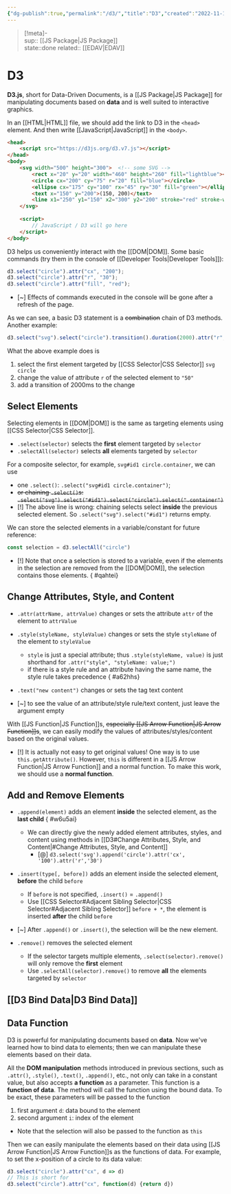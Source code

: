 ```yaml
---
{"dg-publish":true,"permalink":"/d3/","title":"D3","created":"2022-11-15T16:25:28","updated":""}
---
```


> [!meta]-  
sup:: [[JS Package\|JS Package]]  
state::done
related:: [[EDAV\|EDAV]]

# D3

**D3.js**, short for Data-Driven Documents, is a [[JS Package\|JS Package]] for manipulating documents based on **data** and is well suited to interactive graphics.

In an [[HTML\|HTML]] file, we should add the link to D3 in the `<head>` element. And then write [[JavaScript\|JavaScript]] in the `<body>`.

```html
<head>
    <script src="https://d3js.org/d3.v7.js"></script>
</head>
<body>
    <svg width="500" height="300">  <!-- some SVG -->
        <rect x="20" y="20" width="460" height="260" fill="lightblue"></rect>
        <circle cx="200" cy="75" r="20" fill="blue"></circle>
        <ellipse cx="175" cy="100" rx="45" ry="30" fill="green"></ellipse>
        <text x="150" y="200">(150, 200)</text>
        <line x1="250" y1="150" x2="300" y2="200" stroke="red" stroke-width="5"></line>
    </svg>
    
    <script>
        // JavaScript / D3 will go here
    </script>
</body>
```

D3 helps us conveniently interact with the [[DOM\|DOM]]. Some basic commands (try them in the console of [[Developer Tools\|Developer Tools]]):

```js
d3.select("circle").attr("cx", "200");
d3.select("circle").attr("r", "30");
d3.select("circle").attr("fill", "red");
```

- [~] Effects of commands executed in the console will be gone after a refresh of the page.

As we can see, a basic D3 statement is a ~~combination~~ chain of D3 methods. Another example:

```js
d3.select("svg").select("circle").transition().duration(2000).attr("r", "50");
```

What the above example does is

1. select the first element targeted by [[CSS Selector\|CSS Selector]] `svg circle`
2. change the value of attribute `r` of the selected element to `"50"`
3. add a transition of 2000ms to the change

## Select Elements

Selecting elements in [[DOM\|DOM]] is the same as targeting elements using [[CSS Selector\|CSS Selector]].

- `.select(selector)` selects the **first** element targeted by `selector`
- `.selectAll(selector)` selects **all** elements targeted by `selector`

For a composite selector, for example, `svg#id1 circle.container`, we can use

- one `.select()`: `.select("svg#id1 circle.container")`;
- ~~or chaining `.select()`s: `.select("svg").select("#id1").select("circle").select(".container")`~~
- [!] The above line is wrong: chaining selects select **inside** the previous selected element. So `.select("svg").select("#id1")` returns empty.

We can store the selected elements in a variable/constant for future reference:

```js
const selection = d3.selectAll("circle")
```

- [!] Note that once a selection is stored to a variable, even if the elements in the selection are removed from the [[DOM\|DOM]], the selection contains those elements.
{ #qahtei}


## Change Attributes, Style, and Content

- `.attr(attrName, attrValue)` changes or sets the attribute `attr` of the element to `attrValue`
- `.style(styleName, styleValue)` changes or sets the style `styleName` of the element to `styleValue`
    - `style` is just a special attribute; thus `.style(styleName, value)` is just shorthand for `.attr("style", "styleName: value;")`
    - if there is a style rule and an attribute having the same name, the style rule takes precedence
{ #a62hhs}

- `.text("new content")` changes or sets the tag text content
- [~] to see the value of an attribute/style rule/text content, just leave the argument empty

With [[JS Function\|JS Function]]s, ~~especially [[JS Arrow Function\|JS Arrow Function]]s~~, we can easily modify the values of attributes/styles/content based on the original values.

- [!] It is actually not easy to get original values! One way is to use `this.getAttribute()`. However, `this` is different in a [[JS Arrow Function\|JS Arrow Function]] and a normal function. To make this work, we should use a **normal function**.

## Add and Remove Elements

- `.append(element)` adds an element **inside** the selected element, as the **last child**
{ #w6u5ai}

    - We can directly give the newly added element attributes, styles, and content using methods in [[D3#Change Attributes, Style, and Content\|#Change Attributes, Style, and Content]]
        - [@] `d3.select('svg').append('circle').attr('cx', '100').attr('r','30')`
- `.insert(type[, before])` adds an element inside the selected element, **before** the child `before`
    - If `before` is not specified, `.insert()` = `.append()`
    - Use [[CSS Selector#Adjacent Sibling Selector\|CSS Selector#Adjacent Sibling Selector]] `before + *`, the element is inserted **after** the child `before`
- [~] After `.append()` or `.insert()`, the selection will be the new element.
- `.remove()` removes the selected element
    - If the selector targets multiple elements, `.select(selector).remove()` will only remove the **first** element
    - Use `.selectAll(selector).remove()` to remove **all** the elements targeted by `selector`

## [[D3 Bind Data\|D3 Bind Data]]

## Data Function

D3 is powerful for manipulating documents based on **data**. Now we've learned how to bind data to elements; then we can manipulate these elements based on their data.

All the **DOM manipulation** methods introduced in previous sections, such as `.attr()`, `.style()`, `.text()`, `.append()`, etc., not only can take in a constant value, but also accepts **a function** as a parameter. This function is a **function of data**. The method will call the function using the bound data. To be exact, these parameters will be passed to the function

1. first argument `d`: data bound to the element
2. second argument `i`: index of the element
- Note that the selection will also be passed to the function as `this`

Then we can easily manipulate the elements based on their data using [[JS Arrow Function\|JS Arrow Function]]s as the functions of data. For example, to set the x-position of a circle to its data value:

```js
d3.select("circle").attr("cx", d => d)
// This is short for
d3.select("circle").attr("cx", function(d) {return d})
```
